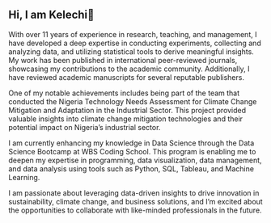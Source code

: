 ## Hi, I am Kelechi👋
With over 11 years of experience in research, teaching, and management, I have developed a deep expertise in conducting experiments, collecting and analyzing data, and utilizing statistical tools to derive meaningful insights. My work has been published in international peer-reviewed journals, showcasing my contributions to the academic community. Additionally, I have reviewed academic manuscripts for several reputable publishers.

One of my notable achievements includes being part of the team that conducted the Nigeria Technology Needs Assessment for Climate Change Mitigation and Adaptation in the Industrial Sector. This project provided valuable insights into climate change mitigation technologies and their potential impact on Nigeria’s industrial sector.

I am currently enhancing my knowledge in Data Science through the Data Science Bootcamp at WBS Coding School. This program is enabling me to deepen my expertise in programming, data visualization, data management, and data analysis using tools such as Python, SQL, Tableau, and Machine Learning.

I am passionate about leveraging data-driven insights to drive innovation in sustainability, climate change, and business solutions, and I’m excited about the opportunities to collaborate with like-minded professionals in the future.
